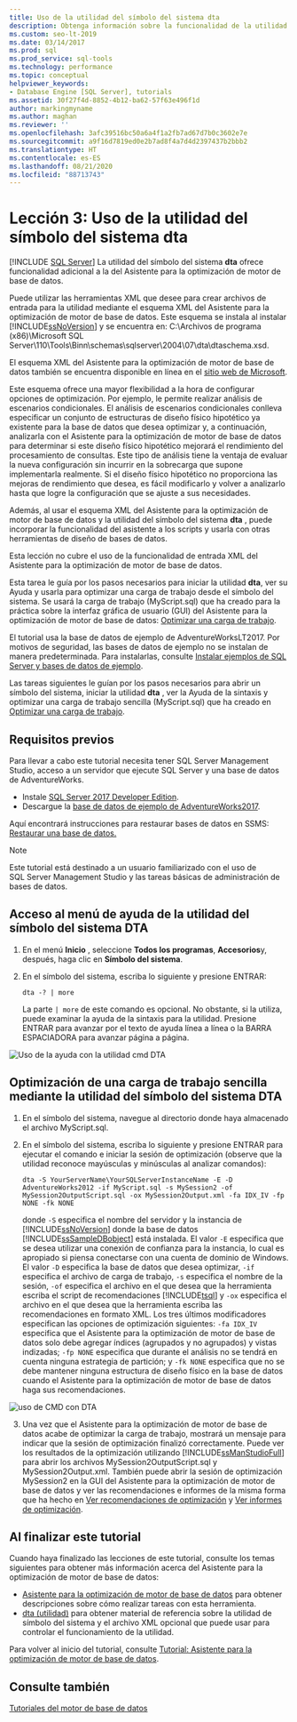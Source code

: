```yaml
---
title: Uso de la utilidad del símbolo del sistema dta
description: Obtenga información sobre la funcionalidad de la utilidad del símbolo del sistema dta, además de la que ofrece el Asistente para la optimización de motor de base de datos de SQL Server.
ms.custom: seo-lt-2019
ms.date: 03/14/2017
ms.prod: sql
ms.prod_service: sql-tools
ms.technology: performance
ms.topic: conceptual
helpviewer_keywords:
- Database Engine [SQL Server], tutorials
ms.assetid: 30f27f4d-8852-4b12-ba62-57f63e496f1d
author: markingmyname
ms.author: maghan
ms.reviewer: ''
ms.openlocfilehash: 3afc39516bc50a6a4f1a2fb7ad67d7b0c3602e7e
ms.sourcegitcommit: a9f16d7819ed0e2b7ad8f4a7d4d2397437b2bbb2
ms.translationtype: HT
ms.contentlocale: es-ES
ms.lasthandoff: 08/21/2020
ms.locfileid: "88713743"
---
```

# <a name="lesson-3-using-the-dta-command-prompt-utility"></a>Lección 3: Uso de la utilidad del símbolo del sistema dta
 [!INCLUDE [SQL Server](../../includes/applies-to-version/sqlserver.md)]
La utilidad del símbolo del sistema **dta** ofrece funcionalidad adicional a la del Asistente para la optimización de motor de base de datos.  
  
Puede utilizar las herramientas XML que desee para crear archivos de entrada para la utilidad mediante el esquema XML del Asistente para la optimización de motor de base de datos. Este esquema se instala al instalar [!INCLUDE[ssNoVersion](../../includes/ssnoversion-md.md)] y se encuentra en: C:\Archivos de programa (x86)\Microsoft SQL Server\110\Tools\Binn\schemas\sqlserver\2004\07\dta\dtaschema.xsd.  
  
El esquema XML del Asistente para la optimización de motor de base de datos también se encuentra disponible en línea en el [sitio web de Microsoft](https://go.microsoft.com/fwlink/?linkid=43100&clcid=0x409).  
  
Este esquema ofrece una mayor flexibilidad a la hora de configurar opciones de optimización. Por ejemplo, le permite realizar análisis de escenarios condicionales. El análisis de escenarios condicionales conlleva especificar un conjunto de estructuras de diseño físico hipotético ya existente para la base de datos que desea optimizar y, a continuación, analizarla con el Asistente para la optimización de motor de base de datos para determinar si este diseño físico hipotético mejorará el rendimiento del procesamiento de consultas. Este tipo de análisis tiene la ventaja de evaluar la nueva configuración sin incurrir en la sobrecarga que supone implementarla realmente. Si el diseño físico hipotético no proporciona las mejoras de rendimiento que desea, es fácil modificarlo y volver a analizarlo hasta que logre la configuración que se ajuste a sus necesidades.  
  
Además, al usar el esquema XML del Asistente para la optimización de motor de base de datos y la utilidad del símbolo del sistema **dta** , puede incorporar la funcionalidad del asistente a los scripts y usarla con otras herramientas de diseño de bases de datos.  
  
Esta lección no cubre el uso de la funcionalidad de entrada XML del Asistente para la optimización de motor de base de datos.  
  
 Esta tarea le guía por los pasos necesarios para iniciar la utilidad **dta**, ver su Ayuda y usarla para optimizar una carga de trabajo desde el símbolo del sistema. Se usará la carga de trabajo (MyScript.sql) que ha creado para la práctica sobre la interfaz gráfica de usuario (GUI) del Asistente para la optimización de motor de base de datos: [Optimizar una carga de trabajo](lesson-2-using-database-engine-tuning-advisor.md#tuning-a-workload).  
  
El tutorial usa la base de datos de ejemplo de AdventureWorksLT2017. Por motivos de seguridad, las bases de datos de ejemplo no se instalan de manera predeterminada. Para instalarlas, consulte [Instalar ejemplos de SQL Server y bases de datos de ejemplo](../../samples/adventureworks-install-configure.md).  
  
Las tareas siguientes le guían por los pasos necesarios para abrir un símbolo del sistema, iniciar la utilidad **dta** , ver la Ayuda de la sintaxis y optimizar una carga de trabajo sencilla (MyScript.sql) que ha creado en [Optimizar una carga de trabajo](./lesson-2-using-database-engine-tuning-advisor.md?view=sql-server-ver15).  

## <a name="prerequisites"></a>Requisitos previos 

Para llevar a cabo este tutorial necesita tener SQL Server Management Studio, acceso a un servidor que ejecute SQL Server y una base de datos de AdventureWorks.

- Instale [SQL Server 2017 Developer Edition](https://www.microsoft.com/sql-server/sql-server-downloads).
- Descargue la [base de datos de ejemplo de AdventureWorks2017](../../samples/adventureworks-install-configure.md).


Aquí encontrará instrucciones para restaurar bases de datos en SSMS: [Restaurar una base de datos.](../../relational-databases/backup-restore/restore-a-database-backup-using-ssms.md?view=sql-server-2017)

  >[!NOTE]
  > Este tutorial está destinado a un usuario familiarizado con el uso de SQL Server Management Studio y las tareas básicas de administración de bases de datos. 

## <a name="access-dta-command-prompt-utility-help-menu"></a>Acceso al menú de ayuda de la utilidad del símbolo del sistema DTA
  
  
1.  En el menú **Inicio** , seleccione **Todos los programas**, **Accesorios**y, después, haga clic en **Símbolo del sistema**.  
  
2.  En el símbolo del sistema, escriba lo siguiente y presione ENTRAR:  
  
    ```  
    dta -? | more  
    ```  
  
    La parte `| more` de este comando es opcional. No obstante, si la utiliza, puede examinar la ayuda de la sintaxis para la utilidad. Presione ENTRAR para avanzar por el texto de ayuda línea a línea o la BARRA ESPACIADORA para avanzar página a página.  

  ![Uso de la ayuda con la utilidad cmd DTA](media/dta-tutorials/dta-cmd-help.png)

## <a name="tune-simple-workload-using-the-dta-command-prompt-utility"></a>Optimización de una carga de trabajo sencilla mediante la utilidad del símbolo del sistema DTA  


  
1.  En el símbolo del sistema, navegue al directorio donde haya almacenado el archivo MyScript.sql.  
  
2.  En el símbolo del sistema, escriba lo siguiente y presione ENTRAR para ejecutar el comando e iniciar la sesión de optimización (observe que la utilidad reconoce mayúsculas y minúsculas al analizar comandos):  
  
    ```  
    dta -S YourServerName\YourSQLServerInstanceName -E -D AdventureWorks2012 -if MyScript.sql -s MySession2 -of MySession2OutputScript.sql -ox MySession2Output.xml -fa IDX_IV -fp NONE -fk NONE  
    ```  
  
    donde `-S` especifica el nombre del servidor y la instancia de [!INCLUDE[ssNoVersion](../../includes/ssnoversion-md.md)] donde la base de datos [!INCLUDE[ssSampleDBobject](../../includes/sssampledbobject-md.md)] está instalada. El valor `-E` especifica que se desea utilizar una conexión de confianza para la instancia, lo cual es apropiado si piensa conectarse con una cuenta de dominio de Windows. El valor `-D` especifica la base de datos que desea optimizar, `-if` especifica el archivo de carga de trabajo, `-s` especifica el nombre de la sesión, `-of` especifica el archivo en el que desea que la herramienta escriba el script de recomendaciones [!INCLUDE[tsql](../../includes/tsql-md.md)] y `-ox` especifica el archivo en el que desea que la herramienta escriba las recomendaciones en formato XML. Los tres últimos modificadores especifican las opciones de optimización siguientes: `-fa IDX_IV` especifica que el Asistente para la optimización de motor de base de datos solo debe agregar índices (agrupados y no agrupados) y vistas indizadas; `-fp NONE` especifica que durante el análisis no se tendrá en cuenta ninguna estrategia de partición; y `-fk NONE` especifica que no se debe mantener ninguna estructura de diseño físico en la base de datos cuando el Asistente para la optimización de motor de base de datos haga sus recomendaciones.  

  ![uso de CMD con DTA](media/dta-tutorials/dta-cmd.png)
  
3.  Una vez que el Asistente para la optimización de motor de base de datos acabe de optimizar la carga de trabajo, mostrará un mensaje para indicar que la sesión de optimización finalizó correctamente. Puede ver los resultados de la optimización utilizando [!INCLUDE[ssManStudioFull](../../includes/ssmanstudiofull-md.md)] para abrir los archivos MySession2OutputScript.sql y MySession2Output.xml. También puede abrir la sesión de optimización MySession2 en la GUI del Asistente para la optimización de motor de base de datos y ver las recomendaciones e informes de la misma forma que ha hecho en [Ver recomendaciones de optimización](./lesson-2-using-database-engine-tuning-advisor.md?view=sql-server-ver15) y [Ver informes de optimización](./lesson-2-using-database-engine-tuning-advisor.md?view=sql-server-ver15).  
  
 
## <a name="after-you-finish-this-tutorial"></a>Al finalizar este tutorial  
Cuando haya finalizado las lecciones de este tutorial, consulte los temas siguientes para obtener más información acerca del Asistente para la optimización de motor de base de datos:  
  
-   [Asistente para la optimización de motor de base de datos](../../relational-databases/performance/database-engine-tuning-advisor.md) para obtener descripciones sobre cómo realizar tareas con esta herramienta. 
-   [dta (utilidad)](../../tools/dta/dta-utility.md) para obtener material de referencia sobre la utilidad de símbolo del sistema y el archivo XML opcional que puede usar para controlar el funcionamiento de la utilidad.  
  
Para volver al inicio del tutorial, consulte [Tutorial: Asistente para la optimización de motor de base de datos](../../tools/dta/tutorial-database-engine-tuning-advisor.md).  
  
## <a name="see-also"></a>Consulte también  
[Tutoriales del motor de base de datos](../../relational-databases/database-engine-tutorials.md)  
